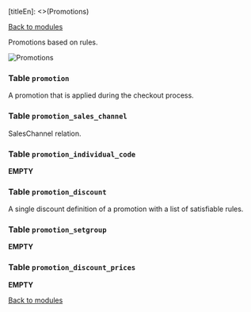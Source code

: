 [titleEn]: <>(Promotions)

[Back to modules](./../10-modules.md)

Promotions based on rules.

![Promotions](./dist/erd-shopware-core-checkout-promotion.png)


### Table `promotion`

A promotion that is applied during the checkout process.


### Table `promotion_sales_channel`

SalesChannel relation.


### Table `promotion_individual_code`

__EMPTY__


### Table `promotion_discount`

A single discount definition of a promotion with a list of satisfiable rules.


### Table `promotion_setgroup`

__EMPTY__


### Table `promotion_discount_prices`

__EMPTY__


[Back to modules](./../10-modules.md)
